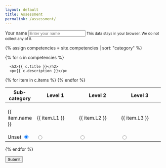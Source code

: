 ```yaml
---
layout: default
title: Assessment
permalink: /assessment/
---
```

<form id="assessment">
  <div class="form-group">
    <label for="name">Your name</label>
    <input type="text" class="form-control" id="name" aria-describedby="emailHelp" placeholder="Enter your name">
    <small id="emailHelp" class="form-text text-muted">This data stays in your browser. We do not collect any of it.</small>
  </div>
  
  

{% assign competencies = site.competencies | sort: "category" %}

<script>var competencyGroups = [];</script>

{% for c in competencies %}
<div class="form-group" id="{{ c.title }}">
 
      <h2>{{ c.title }}</h2>
      <p>{{ c.description }}</p>
<table width="100%" class="table table-bordered table-striped">
  <thead class="thead-dark">
    <th class="all">Sub-category</th>
    <th class="min-tablet-l" width="30%">Level 1</th>
    <th class="min-tablet-l" width="30%">Level 2</th>
    <th class="min-tablet-l" width="30%">Level 3</th>
  </thead>
  <tbody>
    {% for item in c.items %}
<script>competencyGroups.push(["{{ c.title }}","{{ c.ID }}_{{ item.ID }}",0]);</script>
  <tr>
    <td class="align-top">
        <p>{{ item.name }}</p>
    </td>
    <td class="align-top">
        <p>{{ item.L1 }}</p>
    </td>
    <td class="align-top">
        <p>{{ item.L2 }}</p>
    </td>
    <td class="align-top">
        <p>{{ item.L3 }}</p>
    </td>
  </tr>
  <tr>
    <td class="align-top text-center">
        <label for="{{ item.ID }}">Unset</label>
        <input type="radio" id="{{ c.ID }}_{{ item.ID }}" name="{{ c.ID }}_{{ item.ID }}" value="0" checked="checked">
    </td>
    <td class="align-top text-center">
        <input type="radio" id="{{ c.ID }}_{{ item.ID }}" name="{{ c.ID }}_{{ item.ID }}" value="1">
    </td>
    <td class="align-top text-center">
        <input type="radio" id="{{ c.ID }}_{{ item.ID }}" name="{{ c.ID }}_{{ item.ID }}" value="2">
    </td>
    <td class="align-top text-center">
        <input type="radio" id="{{ c.ID }}_{{ item.ID }}" name="{{ c.ID }}_{{ item.ID }}" value="3">
    </td>
  </tr>
  {% endfor %}
  </tbody>
</table>
</div><!-- end of form group: {{ c.title }} -->
{% endfor %}

  
  <button type="submit" class="btn btn-primary">Submit</button>
</form>

<canvas id="radarChart"></canvas>